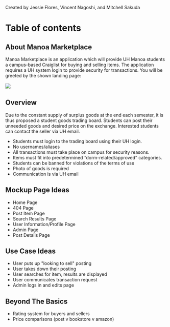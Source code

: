 Created by Jessie Flores, Vincent Nagoshi, and Mitchell Sakuda

# Table of contents

## About Manoa Marketplace

Manoa Marketplace is an application which will provide UH Manoa students a campus-based Craiglist for buying and selling items. The application requires a UH system login to provide security for transactions. You will be greeted by the shown landing page:

<img class="ui fluid image" src="../assets/images/homepage.png" style="margin-top: 2px;margin-bottom: 2px">


## Overview

Due to the constant supply of surplus goods at the end each semester, it is thus proposed a student goods trading board. Students can post their unneeded goods and desired price on the exchange. Interested students can contact the seller via UH email.
* Students must login to the trading board using their UH login.
* No usernames/aliases
* All transactions must take place on campus for security reasons.
* Items must fit into predetermined “dorm-related/approved” categories.
* Students can be banned for violations of the terms of use
* Photo of goods is required
* Communication is via UH email

## Mockup Page Ideas
* Home Page
* 404 Page
* Post Item Page
* Search Results Page
* User Information/Profile Page
* Admin Page
* Post Details Page

## Use Case Ideas
* User puts up "looking to sell" posting
* User takes down their posting
* User searches for item, results are displayed
* User communicates transaction request
* Admin logs in and edits page

## Beyond The Basics
* Rating system for buyers and sellers
* Price comparisons (post v bookstore v amazon)

